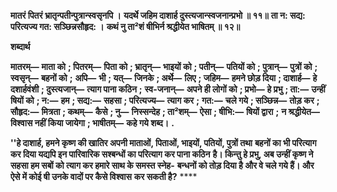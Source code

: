 **मातरं पितरं भ्रातृन्पतीन्पुत्रान्स्वसृनपि ।** **यदर्थे जहिम दाशार्ह दुस्त्यजान्स्वजनान्प्रभो ॥ ११॥** **ता न: सद्य: परित्यज्य गत: सञ्छिन्नसौहृद: ।** **कथं नु ता²शं षीभिर्न श्रद्धीयेत भाषितम् ॥ १२॥** 

**शब्दार्थ** 

**मातरम्—** **माता को** **; पितरम्—** **पिता को** **; भ्रातृन्—** **भाइयों को** **; पतीन्—** **पतियों को** **; पुत्रान्—** **पुत्रों को** **; स्वसृन्—** **बहनों को** **;** **अपि—** **भी** **; यत्—** **जिनके** **; अर्थे—** **लिए** **; जहिम—** **हमने छोड़ दिया** **; दाशार्ह—** **हे दशार्हवंशी** **; दुस्त्यजान्—** **त्याग पाना कठिन** **;** **स्व-जनान्—** **अपने ही लोगों को** **; प्रभो—** **हे प्रभु** **; ता:—** **उन्हीं षियों को** **; न:—** **हम** **; सद्य:—** **सहसा** **; परित्यज्य—** **त्याग कर** **;** **गत:—** **चले गये** **; सञ्छिन्न—** **तोड़ कर** **; सौहृद:—** **मित्रता** **; कथम्—** **कैसे** **; नु—** **निस्सन्देह** **; ता²शम्—** **ऐसा** **; षीभि:—** **षियों द्वारा** **;** **न श्रद्धीयेत—** **विश्वास नहीं किया जायेगा** **; भाषीतम्—** **कहे गये शब्द।** **.** 

**''हे दाशार्ह, हमने कृष्ण की खातिर अपनी माताओं, पिताओं, भाइयों, पतियों, पुत्रों तथा** **बहनों का भी परित्याग कर दिया यद्यपि इन पारिवारिक सश्बन्धों का परित्याग कर पाना कठिन** **है। किन्तु हे प्रभु, अब उन्हीं कृष्ण ने सहसा हम सबों को त्याग कर हमारे साथ के समस्त स्नेह-** **बन्धनों को तोड़ दिया है और वे चले गये हैं। और ऐसे में कोई षी उनके वादों पर कैसे विश्वास** **कर सकती है?** **** 